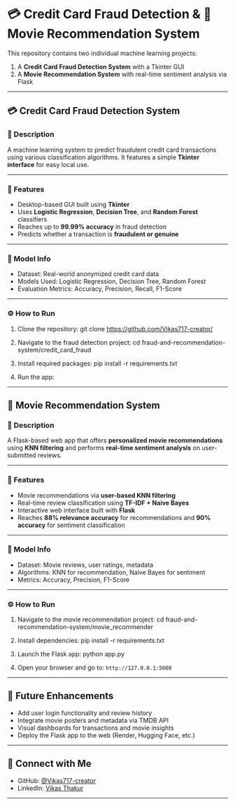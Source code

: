 # 💳 Credit Card Fraud Detection & 🎥 Movie Recommendation System

This repository contains two individual machine learning projects:

1. A **Credit Card Fraud Detection System** with a Tkinter GUI  
2. A **Movie Recommendation System** with real-time sentiment analysis via Flask

---

## 💳 Credit Card Fraud Detection System

### 📌 Description

A machine learning system to predict fraudulent credit card transactions using various classification algorithms. It features a simple **Tkinter interface** for easy local use.

---

### 🌟 Features

- Desktop-based GUI built using **Tkinter**  
- Uses **Logistic Regression**, **Decision Tree**, and **Random Forest** classifiers  
- Reaches up to **99.99% accuracy** in fraud detection  
- Predicts whether a transaction is **fraudulent or genuine**

---

### 🧠 Model Info

- Dataset: Real-world anonymized credit card data  
- Models Used: Logistic Regression, Decision Tree, Random Forest  
- Evaluation Metrics: Accuracy, Precision, Recall, F1-Score

---

### ⚙️ How to Run

1. Clone the repository:
git clone https://github.com/Vikas717-creator/


2. Navigate to the fraud detection project:
cd fraud-and-recommendation-system/credit_card_fraud

3. Install required packages:
pip install -r requirements.txt

4. Run the app:

---

## 🎥 Movie Recommendation System

### 📌 Description

A Flask-based web app that offers **personalized movie recommendations** using **KNN filtering** and performs **real-time sentiment analysis** on user-submitted reviews.

---

### 🌟 Features

- Movie recommendations via **user-based KNN filtering**  
- Real-time review classification using **TF-IDF + Naive Bayes**  
- Interactive web interface built with **Flask**  
- Reaches **88% relevance accuracy** for recommendations and **90% accuracy** for sentiment classification

---

### 🧠 Model Info

- Dataset: Movie reviews, user ratings, metadata  
- Algorithms: KNN for recommendation, Naive Bayes for sentiment  
- Metrics: Accuracy, Precision, F1-Score

---

### ⚙️ How to Run

1. Navigate to the movie recommendation project:
cd fraud-and-recommendation-system/movie_recommender


2. Install dependencies:
pip install -r requirements.txt


3. Launch the Flask app:
python app.py


4. Open your browser and go to: `http://127.0.0.1:5000`

---

## 🔮 Future Enhancements

- Add user login functionality and review history  
- Integrate movie posters and metadata via TMDB API  
- Visual dashboards for transactions and movie insights  
- Deploy the Flask app to the web (Render, Hugging Face, etc.)

---
## 🔗 Connect with Me

- GitHub: [@Vikas717-creator](https://github.com/Vikas717-creator)  
- LinkedIn: [Vikas Thakur](https://www.linkedin.com/in/vikas-thakur-2304a6261/)

---
